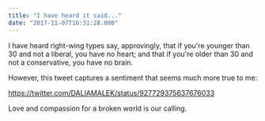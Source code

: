 ```yaml
---
title: "I have heard it said..."
date: "2017-11-07T16:31:28.000"
---
```


I have heard right-wing types say, approvingly, that if you're younger than 30 and not a liberal, you have no heart; and that if you're older than 30 and not a conservative, you have no brain.

However, this tweet captures a sentiment that seems much more true to me:

https://twitter.com/DALIAMALEK/status/927729375637676033

Love and compassion for a broken world is our calling.
